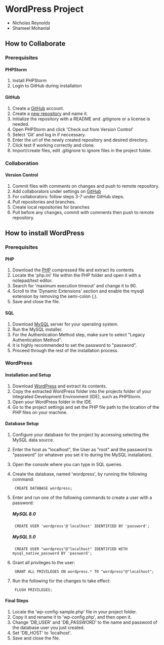# WordPress Project

* Nicholas Reynolds
* Shameel Mohanlal

## How to Collaborate
### Prerequisites
#### PHPStorm
1. Install PHPStorm
2. Login to GitHub during installation

#### GitHub
1. Create a [GitHub](https://github.com/) account.
2. Create a [new repository](https://github.com/new) and name it.
3. Initialize the repository with a README and .gitignore or a license is needed.
4. Open PHPStorm and click 'Check out from Version Control'
5. Select 'Git' and log in if neccessary. 
6. Enter the url of the newly created repository and desired directory.
7. Click test if working correctly and clone. 
8. Import/create files, edit .gitignore to ignore files in the project folder.


### Collaboration
#### Version Control
1. Commit files with comments on changes and push to remote repository. 
2. Add collaborators under settings on [GitHub](https://github.com/)
3. For collaborators: follow steps 3-7 under GitHub steps.
4. Pull repositories and branches.
5. Create local repositories for branches
6. Pull before any changes, commit with comments then push to remote repository.


## How to install WordPress
### Prerequisites

#### PHP
1. Download the [PHP](http://php.net/downloads.php) compressed file and extract its contents
2. Locate the 'php.ini' file within the PHP folder and open it with a notepad/text editor.
3. Search for 'maximum execution timeout' and change it to 90.
4. Scroll to the 'Dynamic Extensions' section and enable the mysqli extension by removing the semi-colon (;).
5. Save and close the file. 


#### SQL
1. Download [MySQL](https://dev.mysql.com/downloads/installer/) server for your operating system.
2. Run the MySQL installer.
3. For the Authentication Method step, make sure to select "Legacy Authentication Method".
4. It is highly recommended to set the password to "password".
5. Proceed through the rest of the installation process.

### WordPress

#### Installation and Setup
1. Download [WordPress](https://wordpress.org/download/) and extract its contents.
2. Copy the extracted WordPress folder into the projects folder of your Integrated Development Environment (IDE), such as PHPStorm.
3. Open your WordPress folder in the IDE.
4. Go to the project settings and set the PHP file path to the location of the PHP files on your machine.

#### Database Setup
1. Configure your database for the project by accessing selecting the MySQL data source.
2. Enter the host as "localhost", the User as "root" and the password to "password" (or whatever you set it to during the MySQL installation).
3. Open the console where you can type in SQL queries.
4. Create the database, named 'wordpress', by running the following command: 

        CREATE DATABASE wordpress;
5. Enter and run one of the following commands to create a user with a password:
    ##### MySQL 8.0
        CREATE USER 'wordpress'@'localhost' IDENTIFIED BY 'password';
        
    ##### MySQL 5.0
        CREATE USER "wordpress"@"localhost" IDENTIFIED WITH mysql_native_password BY 'password';

6. Grant all privileges to the user: 

        GRANT ALL PRIVILEGES ON wordpress.* TO "wordpress"@"localhost";
7. Run the following for the changes to take effect: 

        FLUSH PRIVILEGES;

#### Final Steps
1. Locate the 'wp-config-sample.php' file in your project folder.
2. Copy it and rename it to 'wp-config.php', and then open it.
3. Change 'DB_USER' and 'DB_PASSWORD' to the name and password of the database user you just created.
4. Set 'DB_HOST' to 'localhost'.
5. Save and close the file.
